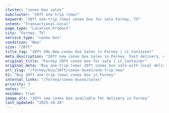 ```yaml
---
cluster: "conex box sales"
subcluster: "20ft one-trip (new)"
keyword: "20ft one-trip (new) conex box for sale Forney, TX"
intent: "Transactional-Local"
page_type: "Location-Product"
city: "Forney, TX"
service_type: "conex box"
condition: "New"
size: "20ft"
title_tag: "20ft V9o New conex box Sales in Forney | LC Container"
meta_description: "20ft new conex box sales in Forney. Fast delivery, competitive pricing. Serving conex boxes area. Quote ID: KIB. Call (214) 524-4168 for your free quote today."
original_title: "Forney 20ft conex box for sale | LC Container"
original_meta: "Buy one-trip (new) 20ft conex box sale with local delivery in Forney, TX. LC Container — local Since 2003. Request a fast quote today."
url_slug: "/forney/buy/20ft/conex-boxes/one-trip-new"
h1: "Buy 20ft one-trip (new) conex box in Forney"
internal_links: "/forney/conex-boxes/sales"
priority: 3
notes: ""
noindex: true
image_alt: "20ft new conex box available for delivery in Forney"
last_updated: "2025-10-20"
---
```


<!-- TODO: Add unique city/inventory copy, images, and internal links here. -->
